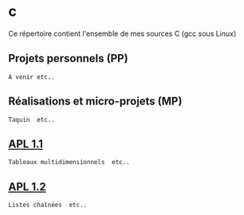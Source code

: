 # c

Ce répertoire contient l'ensemble de mes sources C (gcc sous Linux)

## Projets personnels (PP)

```
A venir etc..
```

## Réalisations et micro-projets (MP)

```
Taquin  etc..
```

## [APL 1.1](http://www.iut-fbleau.fr/sitebp/apl11/)

```
Tableaux multidimensionnels  etc..
```

## [APL 1.2](http://www.iut-fbleau.fr/sitebp/apl12/)

```
Listes chaînées  etc..
```
